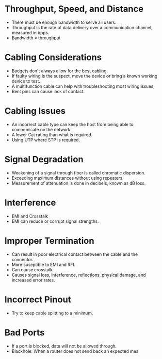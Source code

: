 # Throughput, Speed, and Distance
- There must be enough bandwidth to serve all users.
- Throughput is the rate of data delivery over a communication channel, measured in bpps.
- Bandwidth ≠ throughput

# Cabling Considerations
- Budgets don't always allow for the best cabling.
- If faulty wiring is the suspect, move the device or bring a known working device to test.
- A multifunction cable can help with troubleshooting most wiring issues.
- Bent pins can cause lack of contact.

# Cabling Issues
- An incorrect cable type can keep the host from being able to communicate on the network.
- A lower Cat rating than what is required.
- Using UTP where STP is required.

# Signal Degradation
- Weakening of a signal through fiber is called chromatic dispersion.
- Exceeding maximum distances without using repeaters.
- Measurement of attenuation is done in decibels, known as dB loss.

# Interference
- EMI and Crosstalk
- EMI can reduce or corrupt signal strengths.

# Improper Termination
- Can result in poor electrical contact between the cable and the connector.
- More suseptible to EMI and RFI.
- Can cause crosstalk.
- Causes signal loss, interference, reflections, physical damage, and increased error rates.

# Incorrect Pinout
- Try to keep cable splitting to a minimum.

# Bad Ports
- If a port is blocked, data will not be allowed through.
- Blackhole: When a router does not send back an expected mes

